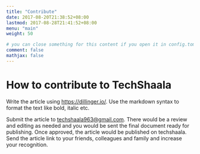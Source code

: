 ```yaml
---
title: "Contribute"
date: 2017-08-20T21:38:52+08:00
lastmod: 2017-08-28T21:41:52+08:00
menu: "main"
weight: 50

# you can close something for this content if you open it in config.toml.
comment: false
mathjax: false
---
```

# How to contribute to TechShaala

Write the article using https://dillinger.io/. Use the markdown syntax to format the text like bold, italic etc.

Submit the article to techshaala963@gmail.com. There would be a review and editing as needed and you would be sent the final document ready for publishing. Once approved, the article would be published on techshaala. Send the article link to your friends, colleagues and family and increase your recognition.

